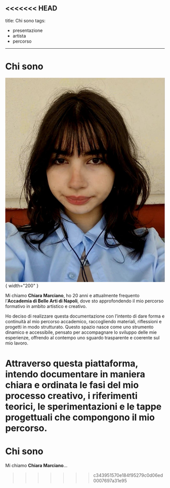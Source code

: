 <<<<<<< HEAD
---
title: Chi sono
tags:
  - presentazione
  - artista
  - percorso
---

# Chi sono
![Chiara Marciano](images/chiara.png){ width="200" }
  

Mi chiamo **Chiara Marciano**, ho 20 anni e attualmente frequento l’**Accademia di Belle Arti di Napoli**, dove sto approfondendo il mio percorso formativo in ambito artistico e creativo.

Ho deciso di realizzare questa documentazione con l’intento di dare forma e continuità al mio percorso accademico, raccogliendo materiali, riflessioni e progetti in modo strutturato. Questo spazio nasce come uno strumento dinamico e accessibile, pensato per accompagnare lo sviluppo delle mie esperienze, offrendo al contempo uno sguardo trasparente e coerente sul mio lavoro.

Attraverso questa piattaforma, intendo documentare in maniera chiara e ordinata le fasi del mio processo creativo, i riferimenti teorici, le sperimentazioni e le tappe progettuali che compongono il mio percorso.
=======
# Chi sono

Mi chiamo **Chiara Marciano**...
>>>>>>> c343951570e184f95279c0d06ed0007697a31e95
